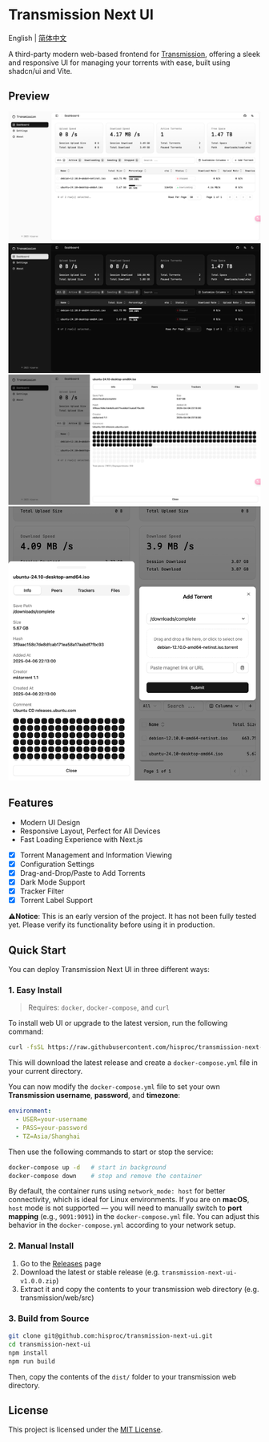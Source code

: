 # Transmission Next UI

English | [简体中文](README.md)

A third-party modern web-based frontend for [Transmission](https://github.com/transmission/transmission), offering a sleek and responsive UI for managing your torrents with ease, built using shadcn/ui and Vite.

## Preview

![demo.png](pic/demo_en.png)
![demo_dark.png](pic/demo_dark_en.png)
![demo2.png](pic/demo2_en.png)
![demo3.png](pic/demo3_en.png)

## Features

- Modern UI Design
- Responsive Layout, Perfect for All Devices
- Fast Loading Experience with Next.js
- [x] Torrent Management and Information Viewing
- [x] Configuration Settings
- [x] Drag-and-Drop/Paste to Add Torrents
- [x] Dark Mode Support
- [x] Tracker Filter
- [x] Torrent Label Support

⚠️**Notice**: This is an early version of the project. It has not been fully tested yet. Please verify its functionality before using it in production.

## Quick Start

You can deploy Transmission Next UI in three different ways:

### 1. Easy Install

> Requires: `docker`, `docker-compose`, and `curl`

To install web UI or upgrade to the latest version, run the following command:

```bash
curl -fsSL https://raw.githubusercontent.com/hisproc/transmission-next-ui/main/download.sh | bash
```

This will download the latest release and create a `docker-compose.yml` file in your current directory.

You can now modify the `docker-compose.yml` file to set your own **Transmission username**, **password**, and **timezone**:

```yaml
environment:
  - USER=your-username
  - PASS=your-password
  - TZ=Asia/Shanghai
```

Then use the following commands to start or stop the service:

```bash
docker-compose up -d   # start in background
docker-compose down    # stop and remove the container
```

By default, the container runs using `network_mode: host` for better connectivity, which is ideal for Linux environments. If you are on **macOS**, `host` mode is not supported — you will need to manually switch to **port mapping** (e.g., `9091:9091`) in the `docker-compose.yml` file. You can adjust this behavior in the `docker-compose.yml` according to your network setup.

### 2. Manual Install

1. Go to the [Releases](https://github.com/hisproc/transmission-next-ui/releases) page
2. Download the latest or stable release (e.g. `transmission-next-ui-v1.0.0.zip`)
3. Extract it and copy the contents to your transmission web directory (e.g. transmission/web/src)


### 3. Build from Source

```bash
git clone git@github.com:hisproc/transmission-next-ui.git
cd transmission-next-ui
npm install
npm run build
```

Then, copy the contents of the `dist/` folder to your transmission web directory.

## License

This project is licensed under the [MIT License](LICENSE).
